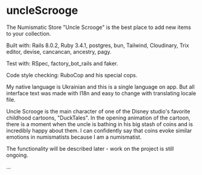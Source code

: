 # uncleScrooge

The Numismatic Store "Uncle Scrooge" is the best place to add new items to your collection. 

Built with: Rails 8.0.2, Ruby 3.4.1, postgres, bun, Tailwind, Cloudinary, Trix editor, devise, cancancan, ancestry, pagy.

Test with: RSpec, factory_bot_rails and faker.

Code style checking: RuboCop and his special cops.

My native language is Ukrainian and this is a single language on app. But all interface text was made with I18n and easy to change with translating locale file.

Uncle Scrooge is the main character of one of the Disney studio's favorite childhood cartoons, "DuckTales". In the opening animation of the cartoon, there is a moment when the uncle is bathing in his big stash of coins and is incredibly happy about them. I can confidently say that coins evoke similar emotions in numismatists because I am a numismatist.

The functionality will be described later - work on the project is still ongoing.

...
